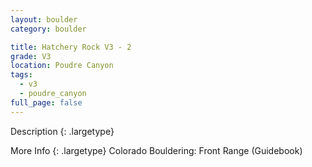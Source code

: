 ```yaml
---
layout: boulder
category: boulder

title: Hatchery Rock V3 - 2
grade: V3
location: Poudre Canyon
tags:
  - v3
  - poudre_canyon
full_page: false
---
```


Description
{: .largetype}


More Info
{: .largetype}
Colorado Bouldering: Front Range (Guidebook)
